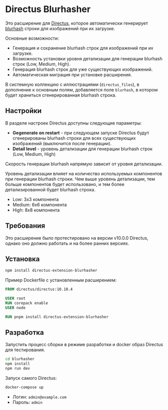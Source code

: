 # Directus Blurhasher

Это расширение для [Directus](https://github.com/directus/directus), которое автоматически генерирует [blurhash](https://github.com/woltapp/blurhash/) строки для изображений при их загрузке.

Основные возможности:
- Генерация и сохранение blurhash строк для изображений при их загрузке.
- Возможность установки уровня детализации для генерации blurhash строк (Low, Medium, High).
- Генерация blurhash строк для уже существующих изображений.
- Автоматическая миграция при установке расширения.

В системную коллекцию с иллюстрациями (`directus_files`), в дополнение к основным полям, добавляется поле `blurhash`, в котором будет храниться сгенерированная blurhash строка.

## Настройки
В разделе настроек Directus доступны следующие параметры:
- **Gegenerate on restart** - при следующем запуске Directus будут сгенерированы blurhash строки для всех существующих изображений (выключится после генерации).
- **Detail level** - уровень детализации для генерации blurhash строк (Low, Medium, High)

Скорость генерации blurhash напрямую зависит от уровня детализации.

Уровень детализации влияет на количество используемых компонентов при генерации blurhash строки. Чем выше уровень детализации, тем больше компонентов будет использовано, и тем более детализированной будет blurhash строка.

- Low: 3x3 компонента
- Medium: 6x6 компонента
- High: 8x8 компонента

## Требования

Это расширение было протестировано на версии v10.0.0 Directus, однако оно должно работать и на более ранних версиях.

## Установка

```bash
npm install directus-extension-blurhasher
```

Пример Dockerfile с установленным расширением:

```Dockerfile
FROM directus/directus:10.10.4

USER root
RUN corepack enable
USER node

RUN pnpm install directus-extension-blurhasher
```

## Разработка

Запустить процесс сборки в режиме разработки и docker образ Directus для тестирования.

```bash
cd blurhasher
npm install
npm run dev
```
Запуск самого Directus:
```bash
docker-compose up
```

* Логин: `admin@example.com`
* Пароль: `admin`

